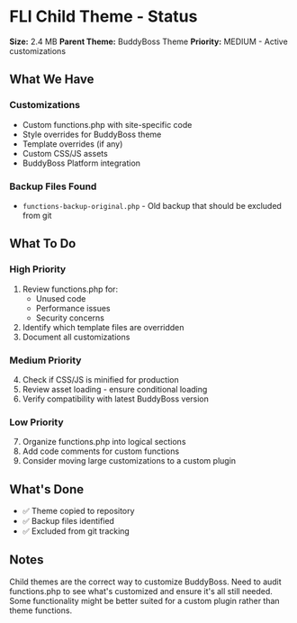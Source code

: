 # FLI Child Theme - Status

**Size:** 2.4 MB
**Parent Theme:** BuddyBoss Theme
**Priority:** MEDIUM - Active customizations

## What We Have

### Customizations
- Custom functions.php with site-specific code
- Style overrides for BuddyBoss theme
- Template overrides (if any)
- Custom CSS/JS assets
- BuddyBoss Platform integration

### Backup Files Found
- `functions-backup-original.php` - Old backup that should be excluded from git

## What To Do

### High Priority
1. Review functions.php for:
   - Unused code
   - Performance issues
   - Security concerns
2. Identify which template files are overridden
3. Document all customizations

### Medium Priority
4. Check if CSS/JS is minified for production
5. Review asset loading - ensure conditional loading
6. Verify compatibility with latest BuddyBoss version

### Low Priority
7. Organize functions.php into logical sections
8. Add code comments for custom functions
9. Consider moving large customizations to a custom plugin

## What's Done

- ✅ Theme copied to repository
- ✅ Backup files identified
- ✅ Excluded from git tracking

## Notes

Child themes are the correct way to customize BuddyBoss. Need to audit functions.php to see what's customized and ensure it's all still needed. Some functionality might be better suited for a custom plugin rather than theme functions.
